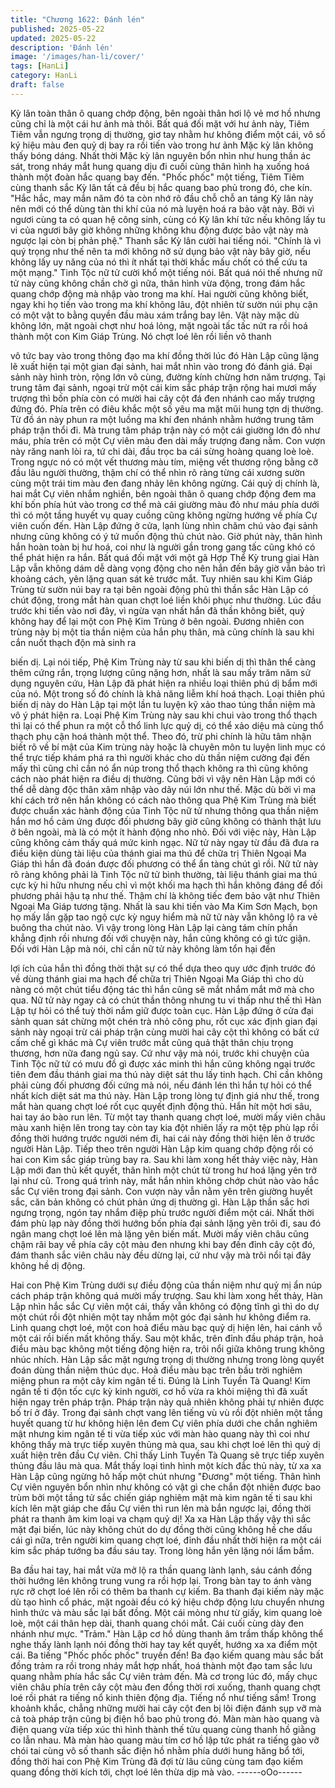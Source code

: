```yaml
---
title: "Chương 1622: Đánh lén"
published: 2025-05-22
updated: 2025-05-22
description: 'Đánh lén'
image: '/images/han-li/cover/'
tags: [HanLi]
category: HanLi
draft: false
---
```


Kỳ lân toàn thân ô quang chớp động, bên ngoài thân hơi lộ vẻ mơ
hồ nhưng cũng chỉ là một cái hư ảnh mà thôi. Bất quá đối mặt với
hư ảnh này, Tiêm Tiêm vẫn ngưng trọng dị thường, giơ tay nhằm
hư không điểm một cái, vô số ký hiệu màu đen quỷ dị bay ra rồi
tiến vào trong hư ảnh Mặc kỳ lân không thấy bóng dáng. Nhất
thời Mặc kỳ lân nguyên bổn nhìn như hung thần ác sát, trong
nháy mắt hung quang dịu đi cuối cùng thân hình hạ xuống hoá
thành một đoàn hắc quang bay đến.
"Phốc phốc" một tiếng, Tiêm Tiêm cùng thanh sắc Kỳ lân tất cả
đều bị hắc quang bao phủ trong đó, che kín.
"Hắc hắc, may mắn năm đó ta còn nhớ rõ đầu chỗ chỗ an táng Kỳ
lân này nên mới có thể dùng tàn thi khí của nó mà luyện hoá ra
bảo vật này. Bởi vì ngươi cùng ta có quan hệ công sinh, cùng có
Kỳ lân khí tức nếu không lấy tu vi của ngươi bây giờ không những
không khu động được bảo vật này mà ngược lại còn bị phản phệ."
Thanh sắc Kỳ lân cười hai tiếng nói.
"Chính là vì quý trọng như thế nên ta mới không nỡ sử dụng bảo
vật này bây giờ, nếu không lấy uy năng của nó thì ít nhất tại thời
khắc mấu chốt có thể cứu ta một mạng."
Tinh Tộc nữ tử cười khổ một tiếng nói. Bất quá nói thế nhưng nữ
tử này cũng không chần chờ gì nữa, thân hình vừa động, trong
đám hắc quang chớp động mà nhập vào trong ma khí.
Hai người cũng không biết, ngay khi họ tiến vào trong ma khí
không lâu, đột nhiên từ sườn núi phụ cận có một vật to bằng
quyền đầu màu xám trắng bay lên. Vật này mặc dù không lớn,
mặt ngoài chợt như hoá lỏng, mặt ngoài tấc tấc nứt ra rồi hoá
thành một con Kim Giáp Trùng. Nó chợt loé lên rồi liền vô thanh

vô tức bay vào trong thông đạo ma khí đồng thời lúc đó Hàn Lập
cũng lặng lẽ xuất hiện tại một gian đại sảnh, hai mắt nhìn vào
trong đó đánh giá.
Đại sảnh này hình tròn, rộng lớn vô cùng, đường kính chừng hơn
năm trượng. Tại trung tâm đại sảnh, ngoại trừ một cái kim sắc
pháp trận rộng hai mươi mấy trượng thì bốn phía còn có mười hai
cây cột đá đen nhánh cao mấy trượng đứng đó. Phía trên có điêu
khắc một số yêu ma mặt mũi hung tợn dị thường. Từ đồ án này
phun ra một luồng ma khí đen nhánh nhằm hướng trung tâm
pháp trận thổi đi. Mà trung tâm pháp trận này có một cái giường
lớn đỏ như máu, phía trên có một Cự viên màu đen dài mấy
trượng đang nằm.
Con vượn này răng nanh lòi ra, tứ chi dài, đầu trọc ba cái sừng
hoàng quang loè loè. Trong ngực nó có một vết thương màu tím,
miệng vết thương rộng bằng cỡ đầu lâu người thường, thậm chí
có thể nhìn rõ ràng từng cái xương sườn cùng một trái tim màu
đen đang nhảy lên không ngừng.
Cái quỷ dị chính là, hai mắt Cự viên nhắm nghiền, bên ngoài thân
ô quang chớp động đem ma khí bốn phía hút vào trong cơ thể mà
cái giường màu đỏ như máu phía dưới thì có một tầng huyết vụ
quay cuồng cũng không ngừng hướng về phía Cự viên cuốn đến.
Hàn Lập đứng ở cửa, lạnh lùng nhìn chăm chú vào đại sảnh
nhưng cũng không có ý tứ muốn động thủ chút nào. Giờ phút này,
thân hình hắn hoàn toàn bị hư hoá, coi như là người gần trong
gang tấc cũng khó có thể phát hiện ra hắn. Bất quá đối mặt với
một gã Hợp Thể Kỳ trung giai Hàn Lập vẫn không dám dễ dàng
vọng động cho nên hắn đến bây giờ vẫn bảo trì khoảng cách, yên
lặng quan sát kẻ trước mắt. Tuy nhiên sau khi Kim Giáp Trùng từ
sườn núi bay ra tại bên ngoài động phủ thì thần sắc Hàn Lập có
chút động, trong mắt hàn quan chợt loé liền khôi phục như
thường.
Lúc đầu trước khi tiến vào nơi đây, vì ngừa vạn nhất hắn đã thần
không biết, quỷ không hay để lại một con Phệ Kim Trùng ở bên
ngoài. Đương nhiên con trùng này bị một tia thần niệm của hắn
phụ thân, mà cũng chính là sau khi cắn nuốt thạch độn mà sinh ra

biến dị. Lại nói tiếp, Phệ Kim Trùng này từ sau khi biến dị thì thân
thể càng thêm cứng rắn, trọng lượng cũng nặng hơn, nhất là sau
mấy trăm năm sử dụng nguyên cứu, Hàn Lập đã phát hiện ra
nhiều loại thiên phú dị bẩm mới của nó. Một trong số đó chính là
khả năng liễm khí hoá thạch.
Loại thiên phú biến dị này do Hàn Lập tại một lần tu luyện kỹ xảo
thao túng thần niệm mà vô ý phát hiện ra. Loại Phệ Kim Trùng
này sau khi chui vào trong thổ thạch thì lại có thể phun ra một cỗ
thổ linh lực quỷ dị, có thể xảo diệu mà cùng thổ thạch phụ cận
hoá thành một thể. Theo đó, trừ phi chính là hữu tâm nhận biết rõ
về bí mật của Kim trùng này hoặc là chuyên môn tu luyện linh
mục có thể trực tiếp khám phá ra thì người khác cho dù thần niệm
cường đại đến mấy thì cũng chỉ cần nó ẩn núp trong thổ thạch
không ra thì cũng không cách nào phát hiện ra điều dị thường.
Cũng bởi vì vậy nên Hàn Lập mới có thể dễ dàng độc thân xâm
nhập vào dãy núi lớn như thế. Mặc dù bởi vì ma khí cách trở nên
hắn không có cách nào thông qua Phệ Kim Trùng mà biết được
chuẩn xác hành động của Tinh Tộc nữ tử nhưng thông qua thần
niệm hắn mơ hồ cảm ứng được đối phương bây giờ cũng không
có thành thật lưu ở bên ngoài, mà là có một ít hành động nho
nhỏ. Đối với việc này, Hàn Lập cũng không cảm thấy quá mức
kinh ngạc.
Nữ tử này ngay từ đầu đã đưa ra điều kiện dùng tài liệu của thánh
giai ma thú để chữa trị Thiên Ngoại Ma Giáp thì hắn đã đoán
được đối phương có thể ẩn tàng chút gì rồi. Nữ tử này rõ ràng
không phải là Tinh Tộc nữ tử bình thường, tài liệu thánh giai ma
thú cực kỳ hi hữu nhưng nếu chỉ vì một khối ma hạch thì hắn
không đáng để đối phương phải hậu tạ như thế. Thậm chí là
không tiếc đem bảo vật như Thiên Ngoại Ma Giáp tương tặng.
Nhất là sau khi tiến vào Ma Kim Sơn Mạch, bọn họ mấy lần gặp
tao ngộ cực kỳ nguy hiểm mà nữ tử này vẫn không lộ ra vẻ buông
tha chút nào. Vì vậy trong lòng Hàn Lập lại càng tám chín phần
khẳng định rồi nhưng đối với chuyện này, hắn cũng không có gì
tức giận.
Đối với Hàn Lập mà nói, chỉ cần nữ tử này không làm tổn hại đến

lợi ích của hắn thì đồng thời thật sự có thể dựa theo quy ước định
trước đó về dùng thánh giai ma hạch để chữa trị Thiên Ngoại Ma
Giáp thì cho dù nàng có một chút tiểu động tác thì hắn cũng sẽ
mắt nhắm mắt mở mà cho qua. Nữ tử này ngay cả có chút thần
thông nhưng tu vi thấp như thế thì Hàn Lập tự hỏi có thể tuỳ thời
nắm giữ được toàn cục.
Hàn Lập đứng ở cửa đại sảnh quan sát chừng một chén trà nhỏ
công phu, rốt cục xác định gian đại sảnh này ngoại trừ cái pháp
trận cùng mười hai cây cột thì không có bất cứ cấm chế gì khác
mà Cự viên trước mắt cũng quả thật thân chịu trọng thương, hơn
nữa đang ngủ say. Cứ như vậy mà nói, trước khi chuyện của Tinh
Tộc nữ tử có mưu đồ gì được xác minh thì hắn cũng không ngại
trước tiên đem đầu thánh giai ma thú này diệt sát thu lấy tinh
hạch. Chỉ cần không phải cùng đối phương đối cứng mà nói, nếu
đánh lén thì hắn tự hỏi có thể nhất kích diệt sát ma thú này. Hàn
Lập trong lòng tự định giá như thế, trong mắt hàn quang chợt loé
rốt cục quyết định động thủ.
Hắn hít một hơi sâu, hai tay áo bào run lên. Từ một tay thanh
quang chợt loé, mười mấy viên châu màu xanh hiện lên trong tay
còn tay kia đột nhiên lấy ra một tệp phù lạp rồi đồng thời hướng
trước người ném đi, hai cái này đồng thời hiện lên ở trước người
Hàn Lập. Tiếp theo trên người Hàn Lập kim quang chớp động rồi
có hai con Kim sắc giáp trùng bay ra.
Sau khi làm xong hết thảy việc này, Hàn Lập mới đan thủ kết
quyết, thân hình một chút từ trong hư hoá lặng yên trở lại như cũ.
Trong quá trình này, mắt hắn nhìn không chớp chút nào vào hắc
sắc Cự viên trong đại sảnh. Con vượn này vẫn nằm yên trên
giường huyết sắc, căn bản không có chút phản ứng dị thường gì.
Hàn Lập thần sắc hơi ngưng trọng, ngón tay nhắm điệp phù trước
người điểm một cái.
Nhất thời đám phù lạp này đồng thời hướng bốn phía đại sảnh
lặng yên trôi đi, sau đó ngân mang chợt loé lên mà lặng yên biến
mất. Mười mấy viên châu cũng chậm rãi bay về phía cây cột màu
đen nhưng khi bay đến đỉnh cây cột đó, đám thanh sắc viên châu
này đều dừng lại, cứ như vậy mà trôi nổi tại đây không hề dị
động.

Hai con Phệ Kim Trùng dưới sự điều động của thần niệm như quỷ
mị ẩn núp cách pháp trận không quá mười mấy trượng. Sau khi
làm xong hết thảy, Hàn Lập nhìn hắc sắc Cự viên một cái, thấy
vẫn không có động tĩnh gì thì do dự một chút rồi đột nhiên một tay
nhắm một góc đại sảnh hư không điểm ra. Linh quang chợt loé,
một con hoả điểu màu bạc quỷ dị hiện lên, hai cánh vỗ một cái rồi
biến mất không thấy.
Sau một khắc, trên đỉnh đầu pháp trận, hoả điểu màu bạc không
một tiếng động hiện ra, trôi nổi giữa không trung không nhúc
nhích. Hàn Lập sắc mặt ngưng trọng dị thường nhưng trong lòng
quyết đoán dùng thần niệm thúc dục. Hoả điểu màu bạc trên bầu
trời nghiêm miệng phun ra một cây kim ngân tế ti.
Đúng là Linh Tuyền Tà Quang!
Kim ngân tế ti độn tốc cực kỳ kinh người, cơ hồ vừa ra khỏi miệng
thì đã xuất hiện ngay trên pháp trận. Pháp trận này quả nhiên
không phải tự nhiên được bố trí ở đây. Trong đại sảnh chợt vang
lên tiếng vù vù rồi đột nhiên một tầng huyết quang từ hư không
hiện lên đem Cự viên phía dưới che chắn nghiêm mật nhưng kim
ngân tế ti vừa tiếp xúc với màn hào quang này thì coi như không
thấy mà trực tiếp xuyên thủng mà qua, sau khi chợt loé lên thì quỷ
dị xuất hiện trên đầu Cự viên.
Chỉ thấy Linh Tuyền Tà Quang sẽ trực tiếp xuyên thủng đầu lâu
mà qua. Mắt thấy loại tình hình một kích đắc thủ này, từ xa xa
Hàn Lập cũng ngừng hô hấp một chút nhưng "Đương" một tiếng.
Thân hình Cự viên nguyên bổn nhìn như không có vật gì che
chắn đột nhiên được bao trùm bởi một tầng tử sắc chiến giáp
nghiêm mật mà kim ngân tế ti sau khi kích lên mặt giáp che đầu
Cự viên thì run lên mà bắn ngược lại, đồng thời phát ra thanh âm
kim loại va chạm quỷ dị!
Xa xa Hàn Lập thấy vậy thì sắc mặt đại biến, lúc này không chút
do dự đồng thời cũng không hề che dấu cái gì nữa, trên người
kim quang chợt loé, đỉnh đầu nhất thời hiện ra một cái kim sắc
pháp tướng ba đầu sáu tay. Trong lòng hắn yên lặng nói lẩm bẩm.

Ba đầu hai tay, hai mắt vừa mở lộ ra thần quang lành lạnh, sáu
cánh đồng thời hướng lên không trung vung ra rồi hợp lại. Trong
bàn tay to ánh vàng rực rỡ chợt loé lên rồi có thêm ba thanh cự
kiếm.
Ba thanh đại kiếm này mặc dù tạo hình cổ phác, mặt ngoài đều có
ký hiệu chớp động lưu chuyển nhưng hình thức và màu sắc lại
bất đồng. Một cái mỏng như từ giấy, kim quang loè loè, một cái
thân hẹp dài, thanh quang chói mắt. Cái cuối cùng dày đen nhánh
như mực.
"Trảm."
Hàn Lập cơ hồ dùng thanh âm trầm thấp không thể nghe thấy
lành lạnh nói đồng thời hay tay kết quyết, hướng xa xa điểm một
cái. Ba tiếng "Phốc phốc phốc" truyền đến!
Ba đạo kiếm quang màu sắc bất đồng trảm ra rồi trong nháy mắt
hợp nhất, hoá thành một đạo tam sắc lưu quang nhằm phía hắc
sắc Cự viên trảm đến. Mà cơ trong lúc đó, mấy chục viên châu
phía trên cây cột màu đen đồng thời rơi xuống, thanh quang chợt
loé rồi phát ra tiếng nổ kinh thiên động địa.
Tiếng nổ như tiếng sấm!
Trong khoảnh khắc, chẳng những mười hai cây cột đen bị lôi điện
đánh sụp vỡ mà cả toà pháp trận cũng bị điện hồ bao phủ trong
đó. Màn màn hào quang và điện quang vừa tiếp xúc thì hình
thành thế tửu quang cùng thanh hồ giằng co lẫn nhau. Mà màn
hào quang màu tím cơ hồ lập tức phát ra tiếng gào vỡ chói tai
cùng vô số thanh sắc điện hồ nhằm phía dưới hung hăng bổ tới,
đồng thời hai con Phệ Kim Trùng đã đợi từ lâu cũng cùng tam đạo
kiếm quang đồng thời kích tới, chợt loé lên thừa dịp mà vào.
------oOo------
